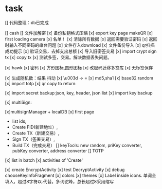 # task

[] 代码整理：db已完成

[] cash
[] 文件加解密
[x] 备份私钥格式压缩
[x] export key page makeQR
[x] first loading camera
[x] 名单！
[x] 清除所有数据
[x] 返回需要验证密码
[x] 返回时输入不同密码的串台问题
[x] 文件存入download
[x] 文件备份导入
[x] qr扫描成功提示
[x] 验证交易，去掉支出总额
[x] 导入旧密签交易
[x] import crypt sign tx
[x] copy tx
[x] 测试多签，交易。解决数据丢失问题。

[x] hawk
[x] 密码
[x] 方形图标,圆形图标
[x] 改密码迁移多签库
[x] 无标签保存

[x] 生成随机数：结果 抖动
[x] \u003d -> =
[x] md5,sha1
[x] base32 random
[x] import totp
[x] qr copy to return

[x] import secret backup:json, key, header, json list
[x] import key backup

[x] multiSign: 

[x]multisignManager + localDB<P2SH>
[x] first page
* list ids, 
* Create FID(新建地址）, 
* Create TX（新建交易）,
* Sign TX（签署交易）,
* Build TX（完成交易）
[] keyTools: new random, priKey converter, pubKey converter, address converter
[] TOTP

[x] list in batch
[x] activities of 'Create'


[x] create EncryptActivity
[x] test DecryptActivity
[x] debug chooseKeyInfoFragment
[x] colors
[x] themes
[x] Label inside icons. 单词全填入，超过8字符以.代替。多词驼峰，总长超过8采用缩写